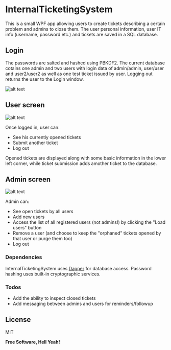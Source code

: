 # InternalTicketingSystem

This is a small WPF app allowing users to create tickets describing a certain problem and admins to close them. The user personal information, user IT info (username, password etc.) and tickets are saved in a SQL database.

## Login

The passwords are salted and hashed using PBKDF2. The current database cotains one admin and two users with login data of admin/admin, user/user and user2/user2 as well as one test ticket issued by user. Logging out returns the user to the Login window.

![alt text](https://i.imgur.com/bJ3C6dr.jpg "Login window")

## User screen
![alt text](https://i.imgur.com/vRrHwPQ.png "User window")

Once logged in, user can:
  - See his currently opened tickets
  - Submit another ticket
  - Log out

Opened tickets are displayed along with some basic information in the lower left corner, while ticket submission adds amother ticket to the database. 

## Admin screen

![alt text](https://i.imgur.com/9li2YNY.jpg "Admin window")

Admin can:
- See open tickets by all users
- Add new users
- Access the list of all registered users (not admins!) by clicking the "Load users" button
- Remove a user (and choose to keep the "orphaned" tickets opened by that user or purge them too)
- Log out

### Dependencies

InternalTicketingSystem uses [Dapper](https://github.com/StackExchange/Dapper) for database access.
Password hashing uses built-in cryptographic services.

### Todos

 - Add the ability to inspect closed tickets
 - Add messaging between admins and users for reminders/followup

License
----

MIT

**Free Software, Hell Yeah!**